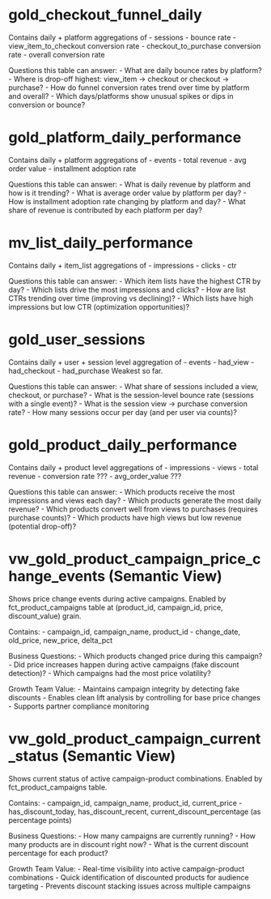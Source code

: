 # gold_checkout_funnel_daily

Contains daily + platform aggregations of 
    - sessions
    - bounce rate
    - view_item_to_checkout conversion rate
    - checkout_to_purchase conversion rate
    - overall conversion rate

Questions this table can answer:
    - What are daily bounce rates by platform?
    - Where is drop-off highest: view_item → checkout or checkout → purchase?
    - How do funnel conversion rates trend over time by platform and overall?
    - Which days/platforms show unusual spikes or dips in conversion or bounce?

# gold_platform_daily_performance

Contains daily + platform aggregations of 
    - events
    - total revenue
    - avg order value
    - installment adoption rate

Questions this table can answer:
    - What is daily revenue by platform and how is it trending?
    - What is average order value by platform per day?
    - How is installment adoption rate changing by platform and day?
    - What share of revenue is contributed by each platform per day?

# mv_list_daily_performance

Contains daily + item_list aggregations of 
    - impressions
    - clicks
    - ctr

Questions this table can answer:
    - Which item lists have the highest CTR by day?
    - Which lists drive the most impressions and clicks?
    - How are list CTRs trending over time (improving vs declining)?
    - Which lists have high impressions but low CTR (optimization opportunities)?

# gold_user_sessions

Contains daily + user + session level aggregation of
    - events
    - had_view
    - had_checkout
    - had_purchase
Weakest so far.

Questions this table can answer:
    - What share of sessions included a view, checkout, or purchase?
    - What is the session-level bounce rate (sessions with a single event)?
    - What is the session view → purchase conversion rate?
    - How many sessions occur per day (and per user via counts)?

# gold_product_daily_performance

Contains daily + product level aggregations of
    - impressions
    - views
    - total revenue
    - conversion rate ???
    - avg_order_value ??? 

Questions this table can answer:
    - Which products receive the most impressions and views each day?
    - Which products generate the most daily revenue?
    - Which products convert well from views to purchases (requires purchase counts)?
    - Which products have high views but low revenue (potential drop-off)?

# vw_gold_product_campaign_price_change_events (Semantic View)

Shows price change events during active campaigns. Enabled by fct_product_campaigns table at (product_id, campaign_id, price, discount_value) grain.

Contains:
    - campaign_id, campaign_name, product_id
    - change_date, old_price, new_price, delta_pct

Business Questions:
    - Which products changed price during this campaign?
    - Did price increases happen during active campaigns (fake discount detection)?
    - Which campaigns had the most price volatility?

Growth Team Value:
    - Maintains campaign integrity by detecting fake discounts
    - Enables clean lift analysis by controlling for base price changes
    - Supports partner compliance monitoring

# vw_gold_product_campaign_current_status (Semantic View)

Shows current status of active campaign-product combinations. Enabled by fct_product_campaigns table.

Contains:
    - campaign_id, campaign_name, product_id, current_price
    - has_discount_today, has_discount_recent, current_discount_percentage (as percentage points)

Business Questions:
    - How many campaigns are currently running?
    - How many products are in discount right now?
    - What is the current discount percentage for each product?

Growth Team Value:
    - Real-time visibility into active campaign-product combinations
    - Quick identification of discounted products for audience targeting
    - Prevents discount stacking issues across multiple campaigns